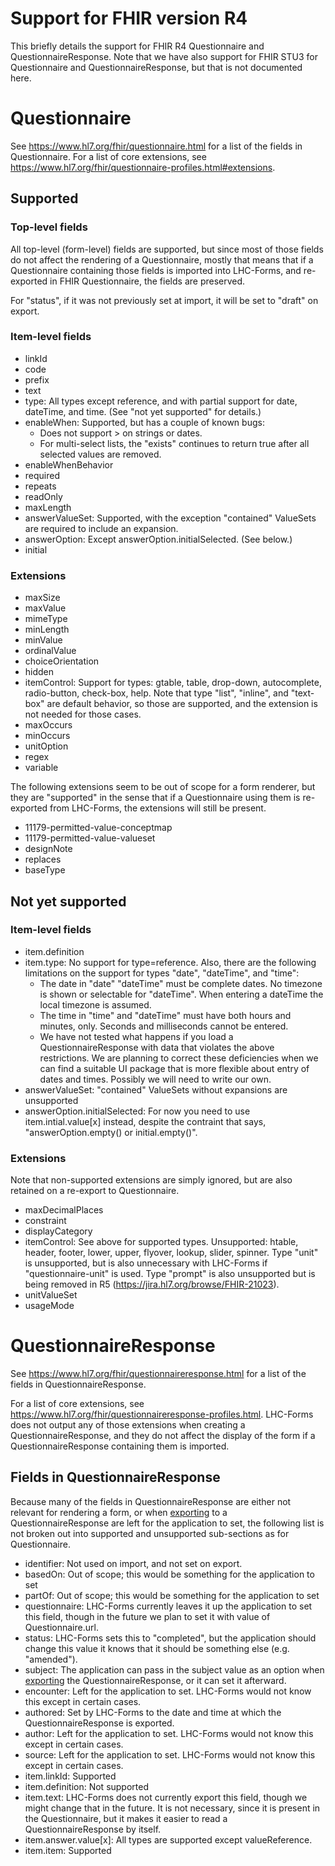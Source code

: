 # Support for FHIR version R4
This briefly details the support for FHIR R4 Questionnaire and
QuestionnaireResponse.  Note that we have also support for FHIR STU3 for
Questionnaire and QuestionnaireResponse, but that is not documented here.

# Questionnaire
See https://www.hl7.org/fhir/questionnaire.html for a list of the fields in
Questionnaire.  For a list of core extensions, see
https://www.hl7.org/fhir/questionnaire-profiles.html#extensions.

## Supported

### Top-level fields
All top-level (form-level) fields are supported, but since most of those fields
do not affect the rendering of a Questionnaire, mostly that means that if a
Questionnaire containing those fields is imported into LHC-Forms, and
re-exported in FHIR Questionnaire, the fields are preserved.

For "status", if it was not previously set at import, it will be set to "draft" on export.

### Item-level fields
* linkId
* code
* prefix
* text
* type:  All types except reference, and with partial support for date,
  dateTime, and time.  (See "not yet supported" for details.)
* enableWhen:  Supported, but has a couple of known bugs:
   * Does not support > on strings or dates.
   * For multi-select lists, the "exists" continues to return true after all
     selected values are removed.
* enableWhenBehavior
* required
* repeats
* readOnly
* maxLength
* answerValueSet:  Supported, with the exception "contained" ValueSets are
  required to include an expansion.
* answerOption:  Except answerOption.initialSelected.  (See below.)
* initial

### Extensions
* maxSize
* maxValue
* mimeType
* minLength
* minValue
* ordinalValue
* choiceOrientation
* hidden
* itemControl:  Support for types: gtable, table, drop-down, autocomplete,
  radio-button, check-box, help.  Note that type "list", "inline", and
  "text-box" are default behavior, so those are supported, and the extension is
  not needed for those cases.
* maxOccurs
* minOccurs
* unitOption
* regex
* variable

The following extensions seem to be out of scope for a form renderer, but they
are "supported" in the sense that if a Questionnaire using them is re-exported
from LHC-Forms, the extensions will still be present.
* 11179-permitted-value-conceptmap
* 11179-permitted-value-valueset
* designNote
* replaces
* baseType

## Not yet supported
### Item-level fields
* item.definition
* item.type:  No support for type=reference.  Also, there are the following
  limitations on the support for types "date", "dateTime", and "time":
   * The date in "date" "dateTime" must be complete dates.  No timezone is shown
     or selectable for "dateTime".  When entering a
     dateTime the local timezone is assumed.
   * The time in "time" and "dateTime" must have both hours and minutes, only.
     Seconds and milliseconds cannot be entered.
   * We have not tested what happens if you load a QuestionnaireResponse with
     data that violates the above restrictions.  We are planning to correct
     these deficiencies when we can find a suitable UI package that is more
     flexible about entry of dates and times.  Possibly we will need to write
     our own.
* answerValueSet:  "contained" ValueSets without expansions are unsupported
* answerOption.initialSelected:  For now you need to use item.intial.value[x]
  instead, despite the contraint that says, "answerOption.empty() or
  initial.empty()".

### Extensions
Note that non-supported extensions are simply ignored, but are also retained on
a re-export to Questionnaire.
* maxDecimalPlaces
* constraint
* displayCategory
* itemControl:  See above for supported types.  Unsupported:  htable, header,
  footer, lower, upper, flyover, lookup, slider, spinner.  Type "unit" is
  unsupported, but is also unnecessary with LHC-Forms if "questionnaire-unit" is
  used.  Type "prompt" is also unsupported but is being removed in
  R5 (https://jira.hl7.org/browse/FHIR-21023).
* unitValueSet
* usageMode


# QuestionnaireResponse
See https://www.hl7.org/fhir/questionnaireresponse.html for a list of the fields in
QuestionnaireResponse.

For a list of core extensions, see
https://www.hl7.org/fhir/questionnaireresponse-profiles.html.  LHC-Forms does
not output any of those extensions when creating a QuestionnaireResponse, and
they do not affect the display of the form if a QuestionnaireResponse containing
them is imported.

## Fields in QuestionnaireResponse

Because many of the fields in QuestionnaireResponse are either not relevant for
rendering a form, or when
[exporting](https://lhncbc.github.io/lforms/#retrieving-fhir-data) to a
QuestionnaireResponse are left for the application to set, the following list is
not broken out into supported and unsupported sub-sections as for Questionnaire.

* identifier:  Not used on import, and not set on export.
* basedOn:  Out of scope; this would be something for the application to set
* partOf:  Out of scope; this would be something for the application to set
* questionnaire:  LHC-Forms currently leaves it up the application to set this
  field, though in the future we plan to set it with value of Questionnaire.url.
* status:  LHC-Forms sets this to "completed", but the application should change
  this value it knows that it should be something else (e.g. "amended").
* subject:  The application can pass in the subject value as an option when
  [exporting](https://lhncbc.github.io/lforms/#retrieving-fhir-data) the
  QuestionnaireResponse, or it can set it afterward.
* encounter:  Left for the application to set.  LHC-Forms would not know this
  except in certain cases.
* authored:  Set by LHC-Forms to the date and time at which the QuestionnaireResponse is
  exported.
* author:  Left for the application to set.  LHC-Forms would not know this
  except in certain cases.
* source:  Left for the application to set.  LHC-Forms would not know this
  except in certain cases.
* item.linkId:  Supported
* item.definition:  Not supported
* item.text:  LHC-Forms does not currently export this field, though we might
  change that in the future.  It is not necessary, since it is present in the
  Questionnaire, but it makes it easier to read a QuestionnaireResponse by
  itself.
* item.answer.value[x]:  All types are supported except valueReference.
* item.item:  Supported

